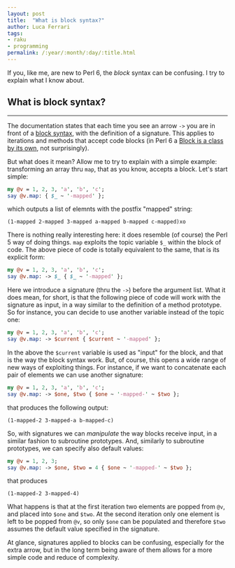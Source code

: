 ```yaml
---
layout: post
title:  "What is block syntax?"
author: Luca Ferrari
tags:
- raku
- programming
permalink: /:year/:month/:day/:title.html
---
```

If you, like me, are new to Perl 6, the *block* syntax can be confusing. I try to explain what I know about.

## What is block syntax?
-----

The documentation states that each time you see an arrow ```->``` you are in front of a [block syntax](https://docs.perl6.org/language/functions#index-entry-syntax_-%3E-Blocks_and_Lambdas), with the definition of a signature.
This applies to iterations and methods that accept code blocks (in Perl 6 a [Block is a class by its own](https://docs.perl6.org/type/Block), not surprisingly).

But what does it mean? Allow me to try to explain with a simple example: transforming an array thru ```map```, that as you know, accepts a block.
Let's start simple:

```perl
my @v = 1, 2, 3, 'a', 'b', 'c';
say @v.map: { $_ ~ '-mapped' };
```

which outputs a list of elemnts with the postfix "mapped" string:

```
(1-mapped 2-mapped 3-mapped a-mapped b-mapped c-mapped)xo
```

There is nothing really interesting here: it does resemble (of course) the Perl 5 way of doing things. ```map``` exploits the topic variable
```$_``` within the block of code.
The above piece of code is totally equivalent to the same, that is its explicit form:

```perl
my @v = 1, 2, 3, 'a', 'b', 'c';
say @v.map: -> $_ { $_ ~ '-mapped' };
```

Here we introduce a signature (thru the ```->```) before the argument list. What it does mean, for short, is that the following piece of code
will work with the signature as input, in a way similar to the definition of a method prototype.
So for instance, you can decide to use another variable instead of the topic one:

```perl
my @v = 1, 2, 3, 'a', 'b', 'c';
say @v.map: -> $current { $current ~ '-mapped' };
```

In the above the ```$current``` variable is used as "input" for the block, and that is the way the block syntax work.
But, of course, this opens a wide range of new ways of exploiting things. For instance, if we want to concatenate each pair of elements we can use another signature:

```perl
my @v = 1, 2, 3, 'a', 'b', 'c';
say @v.map: -> $one, $two { $one ~ '-mapped-' ~ $two };
```

that produces the following output:

```
(1-mapped-2 3-mapped-a b-mapped-c)
```

So, with signatures we can *manipulate* the way blocks receive input, in a similar fashion to subroutine prototypes. And, similarly to
subroutine prototypes, we can specify also default values:

```perl
my @v = 1, 2, 3;
say @v.map: -> $one, $two = 4 { $one ~ '-mapped-' ~ $two };
```

that produces

```
(1-mapped-2 3-mapped-4)
```

What happens is that at the first iteration two elements are popped from ```@v```, and placed into ```$one``` and ```$two```. At the second
iteration only one element is left to be popped from ```@v```, so only ```$one``` can be populated and therefore ```$two``` assumes the default value specified in the signature.

At glance, signatures applied to blocks can be confusing, especially for the extra arrow, but in the long term being aware of them allows for a more simple code and reduce of complexity.
